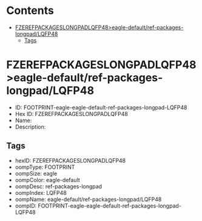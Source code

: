 



Contents
========

* [FZEREFPACKAGESLONGPADLQFP48>eagle-default/ref-packages-longpad/LQFP48](#fzerefpackageslongpadlqfp48eagle-defaultref-packages-longpadlqfp48)
	* [Tags](#tags)

# FZEREFPACKAGESLONGPADLQFP48>eagle-default/ref-packages-longpad/LQFP48

- ID: FOOTPRINT-eagle-eagle-default-ref-packages-longpad-LQFP48
- Hex ID: FZEREFPACKAGESLONGPADLQFP48
- Name: 
- Description: 

## Tags

- hexID: FZEREFPACKAGESLONGPADLQFP48
- oompType: FOOTPRINT
- oompSize: eagle
- oompColor: eagle-default
- oompDesc: ref-packages-longpad
- oompIndex: LQFP48
- oompName: eagle-default/ref-packages-longpad/LQFP48
- oompID: FOOTPRINT-eagle-eagle-default-ref-packages-longpad-LQFP48
